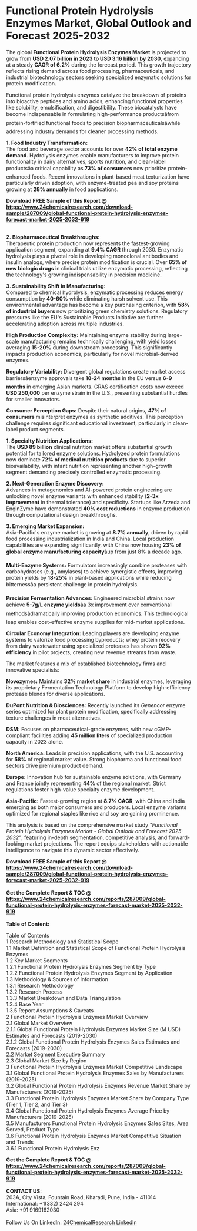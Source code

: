 <h1>Functional Protein Hydrolysis Enzymes Market, Global Outlook and Forecast 2025-2032</h1><p>The global <strong>Functional Protein Hydrolysis Enzymes Market</strong> is projected to grow from <strong>USD 2.07 billion in 2023 to USD 3.16 billion by 2030</strong>, expanding at a steady <strong>CAGR of 6.2%</strong> during the forecast period. This growth trajectory reflects rising demand across food processing, pharmaceuticals, and industrial biotechnology sectors seeking specialized enzymatic solutions for protein modification.</p><p>Functional protein hydrolysis enzymes catalyze the breakdown of proteins into bioactive peptides and amino acids, enhancing functional properties like solubility, emulsification, and digestibility. These biocatalysts have become indispensable in formulating high-performance productsâfrom protein-fortified functional foods to precision biopharmaceuticalsâwhile addressing industry demands for cleaner processing methods.</p><p><strong>1. Food Industry Transformation:</strong><br>
The food and beverage sector accounts for over <strong>42% of total enzyme demand</strong>. Hydrolysis enzymes enable manufacturers to improve protein functionality in dairy alternatives, sports nutrition, and clean-label productsâa critical capability as <strong>73% of consumers</strong> now prioritize protein-enhanced foods. Recent innovations in plant-based meat texturization have particularly driven adoption, with enzyme-treated pea and soy proteins growing at <strong>28% annually</strong> in food applications.</p><div><b>Download FREE Sample of this Report @ 
            <a href="https://www.24chemicalresearch.com/download-sample/287009/global-functional-protein-hydrolysis-enzymes-forecast-market-2025-2032-919">
            https://www.24chemicalresearch.com/download-sample/287009/global-functional-protein-hydrolysis-enzymes-forecast-market-2025-2032-919</a></b></div><br><p><strong>2. Biopharmaceutical Breakthroughs:</strong><br>
Therapeutic protein production now represents the fastest-growing application segment, expanding at <strong>9.4% CAGR</strong> through 2030. Enzymatic hydrolysis plays a pivotal role in developing monoclonal antibodies and insulin analogs, where precise protein modification is crucial. Over <strong>65% of new biologic drugs</strong> in clinical trials utilize enzymatic processing, reflecting the technology's growing indispensability in precision medicine.</p><p><strong>3. Sustainability Shift in Manufacturing:</strong><br>
Compared to chemical hydrolysis, enzymatic processing reduces energy consumption by <strong>40-60%</strong> while eliminating harsh solvent use. This environmental advantage has become a key purchasing criterion, with <strong>58% of industrial buyers</strong> now prioritizing green chemistry solutions. Regulatory pressures like the EU's Sustainable Products Initiative are further accelerating adoption across multiple industries.</p><p><strong>High Production Complexity:</strong> Maintaining enzyme stability during large-scale manufacturing remains technically challenging, with yield losses averaging <strong>15-20%</strong> during downstream processing. This significantly impacts production economics, particularly for novel microbial-derived enzymes.</p><p><strong>Regulatory Variability:</strong> Divergent global regulations create market access barriersâenzyme approvals take <strong>18-24 months</strong> in the EU versus <strong>6-9 months</strong> in emerging Asian markets. GRAS certification costs now exceed <strong>USD 250,000</strong> per enzyme strain in the U.S., presenting substantial hurdles for smaller innovators.</p><p><strong>Consumer Perception Gaps:</strong> Despite their natural origins, <strong>47% of consumers</strong> misinterpret enzymes as synthetic additives. This perception challenge requires significant educational investment, particularly in clean-label product segments.</p><p><strong>1. Specialty Nutrition Applications:</strong><br>
The <strong>USD 89 billion</strong> clinical nutrition market offers substantial growth potential for tailored enzyme solutions. Hydrolyzed protein formulations now dominate <strong>72% of medical nutrition products</strong> due to superior bioavailability, with infant nutrition representing another high-growth segment demanding precisely controlled enzymatic processing.</p><p><strong>2. Next-Generation Enzyme Discovery:</strong><br>
Advances in metagenomics and AI-powered protein engineering are unlocking novel enzyme variants with enhanced stability (<strong>2-3x improvement</strong> in thermal tolerance) and specificity. Startups like Arzeda and EnginZyme have demonstrated <strong>40% cost reductions</strong> in enzyme production through computational design breakthroughs.</p><p><strong>3. Emerging Market Expansion:</strong><br>
Asia-Pacific's enzyme market is growing at <strong>8.7% annually</strong>, driven by rapid food processing industrialization in India and China. Local production capabilities are expanding significantly, with China now housing <strong>23% of global enzyme manufacturing capacity</strong>âup from just 8% a decade ago.</p><p><strong>Multi-Enzyme Systems:</strong> Formulators increasingly combine proteases with carbohydrases (e.g., amylases) to achieve synergistic effects, improving protein yields by <strong>18-25%</strong> in plant-based applications while reducing bitternessâa persistent challenge in protein hydrolysis.</p><p><strong>Precision Fermentation Advances:</strong> Engineered microbial strains now achieve <strong>5-7g/L enzyme yields</strong>âa 3x improvement over conventional methodsâdramatically improving production economics. This technological leap enables cost-effective enzyme supplies for mid-market applications.</p><p><strong>Circular Economy Integration:</strong> Leading players are developing enzyme systems to valorize food processing byproducts; whey protein recovery from dairy wastewater using specialized proteases has shown <strong>92% efficiency</strong> in pilot projects, creating new revenue streams from waste.</p><p>The market features a mix of established biotechnology firms and innovative specialists:</p><p><strong>Novozymes:</strong> Maintains <strong>32% market share</strong> in industrial enzymes, leveraging its proprietary Fermentation Technology Platform to develop high-efficiency protease blends for diverse applications.</p><p><strong>DuPont Nutrition &amp; Biosciences:</strong> Recently launched its <em>Genencor</em> enzyme series optimized for plant protein modification, specifically addressing texture challenges in meat alternatives.</p><p><strong>DSM:</strong> Focuses on pharmaceutical-grade enzymes, with new cGMP-compliant facilities adding <strong>45 million liters</strong> of specialized production capacity in 2023 alone.</p><p><strong>North America:</strong> Leads in precision applications, with the U.S. accounting for <strong>58%</strong> of regional market value. Strong biopharma and functional food sectors drive premium product demand.</p><p><strong>Europe:</strong> Innovation hub for sustainable enzyme solutions, with Germany and France jointly representing <strong>44%</strong> of the regional market. Strict regulations foster high-value specialty enzyme development.</p><p><strong>Asia-Pacific:</strong> Fastest-growing region at <strong>8.7% CAGR</strong>, with China and India emerging as both major consumers and producers. Local enzyme variants optimized for regional staples like rice and soy are gaining prominence.</p><p>This analysis is based on the comprehensive market study <em>"Functional Protein Hydrolysis Enzymes Market - Global Outlook and Forecast 2025-2032"</em>, featuring in-depth segmentation, competitive analysis, and forward-looking market projections. The report equips stakeholders with actionable intelligence to navigate this dynamic sector effectively.</p><div><b>Download FREE Sample of this Report @ 
            <a href="https://www.24chemicalresearch.com/download-sample/287009/global-functional-protein-hydrolysis-enzymes-forecast-market-2025-2032-919">
            https://www.24chemicalresearch.com/download-sample/287009/global-functional-protein-hydrolysis-enzymes-forecast-market-2025-2032-919</a></b></div><br><div><b>Get the Complete Report & TOC @ 
            <a href="https://www.24chemicalresearch.com/reports/287009/global-functional-protein-hydrolysis-enzymes-forecast-market-2025-2032-919">
            https://www.24chemicalresearch.com/reports/287009/global-functional-protein-hydrolysis-enzymes-forecast-market-2025-2032-919</a></b></div><br>
            <b>Table of Content:</b><p>Table of Contents<br />
1 Research Methodology and Statistical Scope<br />
1.1 Market Definition and Statistical Scope of Functional Protein Hydrolysis Enzymes<br />
1.2 Key Market Segments<br />
1.2.1 Functional Protein Hydrolysis Enzymes Segment by Type<br />
1.2.2 Functional Protein Hydrolysis Enzymes Segment by Application<br />
1.3 Methodology & Sources of Information<br />
1.3.1 Research Methodology<br />
1.3.2 Research Process<br />
1.3.3 Market Breakdown and Data Triangulation<br />
1.3.4 Base Year<br />
1.3.5 Report Assumptions & Caveats<br />
2 Functional Protein Hydrolysis Enzymes Market Overview<br />
2.1 Global Market Overview<br />
2.1.1 Global Functional Protein Hydrolysis Enzymes Market Size (M USD) Estimates and Forecasts (2019-2030)<br />
2.1.2 Global Functional Protein Hydrolysis Enzymes Sales Estimates and Forecasts (2019-2030)<br />
2.2 Market Segment Executive Summary<br />
2.3 Global Market Size by Region<br />
3 Functional Protein Hydrolysis Enzymes Market Competitive Landscape<br />
3.1 Global Functional Protein Hydrolysis Enzymes Sales by Manufacturers (2019-2025)<br />
3.2 Global Functional Protein Hydrolysis Enzymes Revenue Market Share by Manufacturers (2019-2025)<br />
3.3 Functional Protein Hydrolysis Enzymes Market Share by Company Type (Tier 1, Tier 2, and Tier 3)<br />
3.4 Global Functional Protein Hydrolysis Enzymes Average Price by Manufacturers (2019-2025)<br />
3.5 Manufacturers Functional Protein Hydrolysis Enzymes Sales Sites, Area Served, Product Type<br />
3.6 Functional Protein Hydrolysis Enzymes Market Competitive Situation and Trends<br />
3.6.1 Functional Protein Hydrolysis Enz</p><div><b>Get the Complete Report & TOC @ 
            <a href="https://www.24chemicalresearch.com/reports/287009/global-functional-protein-hydrolysis-enzymes-forecast-market-2025-2032-919">
            https://www.24chemicalresearch.com/reports/287009/global-functional-protein-hydrolysis-enzymes-forecast-market-2025-2032-919</a></b></div><br><b>CONTACT US:</b><br>
            203A, City Vista, Fountain Road, Kharadi, Pune, India - 411014<br>
            International: +1(332) 2424 294<br>
            Asia: +91 9169162030 <br><br>
            Follow Us On LinkedIn: <a href="https://www.linkedin.com/company/24chemicalresearch/">24ChemicalResearch LinkedIn</a>